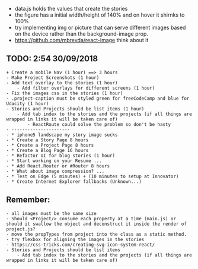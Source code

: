 * data.js holds the values that create the stories
* the figure has a initial width/height of 140% and on hover it shirnks to 100% 
* try implementing img or picture that can serve different images based on the device rather than the background-image prop.
* https://github.com/mbrevda/react-image think about it

## TODO: 2:54 30/09/2018
    + Create a mobile Nav (1 hour) ==> 3 hours
    - Make Project Screenshots (1 hour)
    - Add text overlay to the stories (1 hour)
        - Add filter overlays for different screens (1 hour)
    - Fix the images css in the stories (1 hour)
    - .project-caption must be styled green for freeCodeCamp and blue for Udacity (1 hour)
    - Stories and Projects should be list items (1 hour)
        - Add tab index to the stories and the projects (if all things are wrapped in links it will be taken care of)
            - ReactRoute could solve the problem so don't be hasty
    - ----------------------
    - * iphone5 landscape my story image sucks
    - * Create a Story Page 8 hours
    - * Create a Project Page 8 hours
    - * Create a Blog Page 16 hours
    - * Refactor UI for blog stories (1 hour)
    - * Start working on your Resume ...
    - * Add React.Router or #Router 8 hours
    - * What about image compression? ...
    - * Test on Edge (5 minutes) + (10 minutes to setup at Innovator)
    - * Create Internet Explorer fallbacks (Unknown...)

## Remember:
    - all images must be the same size
    - Should <Project/> consume each property at a time (main.js) or should it swallow the object and deconstruct it inside the render of project.js?
    - move the propTypes from project into the class as a static method.
    - try flexbox for aligning the images in the stories
    - https://css-tricks.com/creating-svg-icon-system-react/
    - Stories and Projects should be list items
        - Add tab index to the stories and the projects (if all things are wrapped in links it will be taken care of)